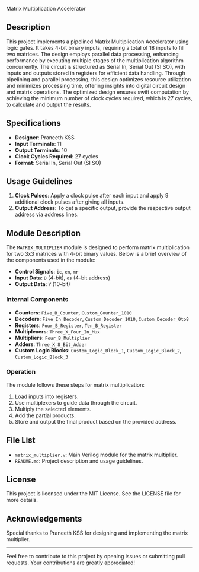 Matrix Multiplication Accelerator

## Description
This project implements a pipelined Matrix Multiplication Accelerator using logic gates. It takes 4-bit binary inputs, requiring a total of 18 inputs to fill two matrices. The design employs parallel data processing, enhancing performance by executing multiple stages of the multiplication algorithm concurrently. The circuit is structured as Serial In, Serial Out (SI SO), with inputs and outputs stored in registers for efficient data handling. Through pipelining and parallel processing, this design optimizes resource utilization and minimizes processing time, offering insights into digital circuit design and matrix operations. The optimized design ensures swift computation by achieving the minimum number of clock cycles required, which is 27 cycles, to calculate and output the results.

## Specifications
- **Designer**: Praneeth KSS
- **Input Terminals**: 11
- **Output Terminals**: 10
- **Clock Cycles Required**: 27 cycles
- **Format**: Serial In, Serial Out (SI SO)

## Usage Guidelines
1. **Clock Pulses**: Apply a clock pulse after each input and apply 9 additional clock pulses after giving all inputs.
2. **Output Address**: To get a specific output, provide the respective output address via address lines.

## Module Description
The `MATRIX_MULTIPLIER` module is designed to perform matrix multiplication for two 3x3 matrices with 4-bit binary values. Below is a brief overview of the components used in the module:

- **Control Signals**: `ic`, `en`, `mr`
- **Input Data**: `D` (4-bit), `os` (4-bit address)
- **Output Data**: `Y` (10-bit)

### Internal Components
- **Counters**: `Five_B_Counter`, `Custom_Counter_1010`
- **Decoders**: `Five_In_Decoder`, `Custom_Decoder_1010`, `Custom_Decoder_0to8`
- **Registers**: `Four_B_Register`, `Ten_B_Register`
- **Multiplexers**: `Three_X_Four_In_Mux`
- **Multipliers**: `Four_B_Multiplier`
- **Adders**: `Three_X_8_Bit_Adder`
- **Custom Logic Blocks**: `Custom_Logic_Block_1`, `Custom_Logic_Block_2`, `Custom_Logic_Block_3`

### Operation
The module follows these steps for matrix multiplication:
1. Load inputs into registers.
2. Use multiplexers to guide data through the circuit.
3. Multiply the selected elements.
4. Add the partial products.
5. Store and output the final product based on the provided address.

## File List
- `matrix_multiplier.v`: Main Verilog module for the matrix multiplier.
- `README.md`: Project description and usage guidelines.

## License
This project is licensed under the MIT License. See the LICENSE file for more details.

## Acknowledgements
Special thanks to Praneeth KSS for designing and implementing the matrix multiplier.

---

Feel free to contribute to this project by opening issues or submitting pull requests. Your contributions are greatly appreciated!
